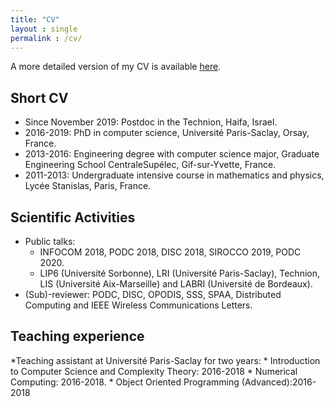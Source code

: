 ```yaml
---
title: "CV"
layout : single
permalink : /cv/
---
```


A more detailed version of my CV is available [here](../assets/cv.pdf).

## Short CV

* Since November 2019: Postdoc in the Technion, Haifa, Israel.
* 2016-2019: PhD in computer science, Université Paris-Saclay, Orsay, France.
* 2013-2016: Engineering degree with computer science major, Graduate Engineering School CentraleSupélec, Gif-sur-Yvette, France.
* 2011-2013: Undergraduate intensive course in mathematics and physics, Lycée Stanislas, Paris, France.

## Scientific Activities

* Public talks:
	* INFOCOM 2018, PODC 2018, DISC 2018, SIROCCO 2019, PODC 2020.
	* LIP6 (Université Sorbonne), LRI (Université Paris-Saclay), Technion, LIS (Université Aix-Marseille) and LABRI (Université de Bordeaux).
* (Sub)-reviewer: PODC, DISC, OPODIS, SSS, SPAA, Distributed Computing and IEEE Wireless Communications Letters.

## Teaching experience

*Teaching assistant at Université Paris-Saclay for two years:
	* Introduction to Computer Science and Complexity Theory: 2016-2018
	* Numerical Computing: 2016-2018.
	* Object Oriented Programming (Advanced):2016-2018